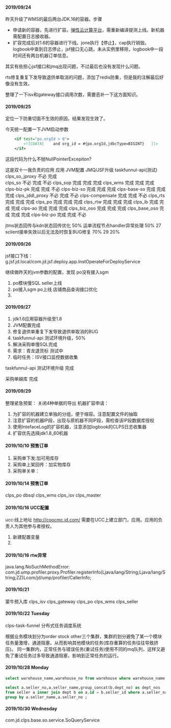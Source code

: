 #### 2019/09/24
昨天升级了WMS的最后两台JDK.16的容器。步骤

- 申请新的容器，先进行扩容。[弹性云计算平台](http://cap.jd.com)，需重新编译提测上线。新机器需配置日志接收器。
- 扩容完成后对1.6的容器进行下线。jone执行【停止】，cap执行销毁。logbook中查到日志停止，jsf接口无心跳，未从实例里移除，logbook中一段时间还有两台机器订单信息。

其实有些担心jsf接口和jmq出现问题，不过最后也没有发现什么问题。

rts修复重复下发导致退供单取消的问题，添加了redis防重，但是我的注解最后好像没有生效。

整理了一下isv和gateway接口调用次数，需要恶补一下这方面知识。
#### 2019/09/25 
定位一下防重切面不生效的原因，结果发现生效了。

今天统一配置一下JVM启动参数

```xml
    <if test="po.orgId > 0">
        <![CDATA[    and org_id = #{po.orgId,jdbcType=BIGINT}   ]]>
    </if>
```
这段代码为什么不抛NullPointerExcepiton?

这是双十一我负责的应用
 应用				JVM配置	 JMQ/JSF升级 taskfunnul-api(测试)
clps_so_jproxy	不必         完成		
clps_so			不必         完成		不必
clps_sop		完成         完成		完成
clps_wms		完成         完成		完成
clps-biz-pk		完成         完成		不必
clps-biz-so		完成         完成		完成
clps-base-so	完成         完成		完成
clps_jddl_proxy  不必         完成		不必
clps-compensate 完成         完成		不必
clps_rts	完成         完成			完成
clps_po		完成         完成			完成
clps_rtw	完成         完成			完成
clps_ib		完成         完成			完成
clps-ao		完成         完成			完成
clps_biz_oso	完成         完成		完成
clps_base_oso   完成         完成		完成
clps-biz-po  	完成         完成		不必



jtms状态回传与kdn状态回传优化 50%
运单流程节点handler异常处理 50%
27 sclient接单失效以后无法及时恢复BUG修复 70%
29 20%

#### 2019/09/26
jsf接口下线：
g.jsf.jd.local/com.jd.jsf.deploy.app.InstOperateForDeployService

继续做昨天的jvm参数的配置，发现 po没有接入sgm

1. po模块慢SQL seller上线
2. po接入sgm po上线 店铺商品查询接口优化
3. 

#### 2019/09/27

1. jdk1.6应用容器升级至1.8
2. JVM配置完成
3. 修复退供单重复下发导致退供单取消的BUG
4. taskfunnul-api 测试环境升级，50%
5. 解决采购单慢SQL完成
6. 需求：青龙退货标 测试中
7. 临时任务：ISV接口监控数据收集

taskfunnul-api 测试环境升级 完成

采购单越库 完成

#### 2019/09/29

整理紧急预案： 关闭4种单据的导出
机器扩容申请：

1. 为扩容的机器建立单独的分组，便于缩容。注意配置文件的抽取
2. 注意扩容的机器IP段，出现与原机器不同IP段，需检查该IP段数据库授权
3. 使用IntefaceLog的扩容机器，注意添加logbook的CLPS日志收集器
4. 扩容优先选择jdk1.8_60机器

#### 2019/10/10 预售订单

1. 采购单下发:加可用库存
2. 采购单上架回传：加实物库存
3. 采购单关单：

#### 2019/10/14 预售订单
clps_po dbsql
clps_wms
clps_isv
clps_master

#### 2019/10/16 UCC配置
ucc:线上地址
http://coocmc.jd.com/
需要在UCC上建立部门，应用。应用的负责人为其他参与者授权。
1. 新建配置变量
2. 

#### 2019/10/16 rtw异常

java.lang.NoSuchMethodError: com.jd.ump.profiler.proxy.Profiler.registerInfo(Ljava/lang/String;Ljava/lang/String;ZZ)Lcom/jd/ump/profiler/CallerInfo;

#### 2019/10/21 
蒙牛预入库
clps_isv clps_gateway clps_po clps_wms clps_seller 

#### 2019/10/22 Tuesday
clps-task-funnel 分布式任务调度系统

根据业务模块划分为order stock other三个集群，集群的划分避免了某一个模块任务量激增，通道阻塞，从而影响其他模块的任务(库存重算的任务往往导致挤压)。
同一集群内，正常任务与错误任务(重试任务)使用不同的mq队列，这样又避免了重试任务过多导致通道阻塞，影响到正常任务的运行。

#### 2019/10/28 Monday
```sql
select warehouse_name,warehouse_no from warehouse where warehouse_name in('邢台南宫百川云仓1号库','威海中外运云仓1号库','北京悠酒国际云仓1号库','定州隆德体育云仓1号库','北京配思云仓1号库','石家庄亮道云仓1号库','廊坊霸州波菲特云仓1号库','北京盛世嘉祥云仓1号库','呼和浩特天马云仓1号库','聊城鑫火云仓1号库','滨州林源云仓1号库','保定奥黛莉云仓1号库','保定顺捷云仓1号库','北京凤鸟云仓2号库','衡水九号仓河北供应链云仓1号库','日照河川云仓1号库','青岛电商通云仓1号库','张家口卿安云仓1号库','廊坊霸州祥其瑞云仓1号库','石家庄微客云仓1号库','沧州任丘鼎盛云仓1号库') and yn = 1;

select a.seller_no,a.seller_name,group_concat(b.dept_no) as dept_nos
from seller a inner join dept b on a.id = b.seller_id where a.seller_name in ('河北御泰汽车用品有限公司','山东连京商业管理有限公司','北京中通春华物流有限公司','定州市隆德体育用品有限公司','北京圆邦富成物流有限公司','石家庄花辰熙月商贸有限公司','天津波菲特家具有限公司','北京华艺拓海文化传媒有限公司','内蒙古天马物流服务有限公司','阳谷县鑫火新能源有限公司','山东林源供应链管理有限公司','保定奥黛莉皮具制造有限公司','高阳县顺捷物流有限公司','北京中和致远科技发展有限公司','九号仓河北供应链管理有限公司','山东河川经贸有限公司','青岛电商通国际物流有限公司','上海卿安信息科技有限公司','福州顺道电子商务有限公司','石家庄微客物流有限公司','任丘市鼎盛采暖设备有限公司') and a.yn = 1 and b.yn = 1 
group by a.seller_name,a.seller_no ;
```
#### 2019/10/30 Wednesday
com.jd.clps.base.so.service.SoQueryService
